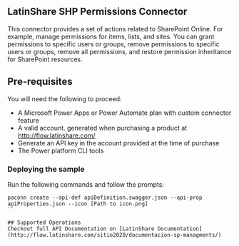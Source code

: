 ## LatinShare SHP Permissions Connector
This connector provides a set of actions related to SharePoint Online. For example, manage permissions for items, lists, and sites. You can grant permissions to specific users or groups, remove permissions to specific users or groups, remove all permissions, and restore permission inheritance for SharePoint resources.

## Pre-requisites
You will need the following to proceed:
* A Microsoft Power Apps or Power Automate plan with custom connector feature
* A valid account. generated when purchasing a product at http://flow.latinshare.com/
* Generate an API key in the account provided at the time of purchase
* The Power platform CLI tools

### Deploying the sample
Run the following commands and follow the prompts:

```paconn
paconn create --api-def apiDefinition.swagger.json --api-prop apiProperties.json --icon [Path to icon.png]
``

## Supported Operations
Checkout full API Documentation on [LatinShare Documentation](http://flow.latinshare.com/sitio2020/documentacion-sp-managments/)